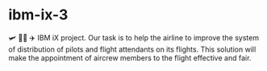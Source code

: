 # ibm-ix-3
🛩 👨‍✈️ ✈️ IBM iX project. Our task is to help the airline to improve the system of distribution of pilots and flight attendants on its flights. This solution will make the appointment of aircrew members to the flight effective and fair. 
